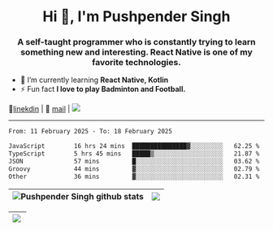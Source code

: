 <h1 align="center">Hi 👋, I'm Pushpender Singh</h1>
<h3 align="center">A self-taught programmer who is constantly trying to learn something new and interesting. React Native is one of my favorite technologies.</h3>

- 🌱 I’m currently learning **React Native, Kotlin**
- ⚡ Fun fact **I love to play Badminton and Football.**

👔[linekdin](https://www.linkedin.com/in/pushpender-singh-240061202/) | 📧 [mail](mailto:pushpendersingh694@gmail.com) | 
<a href="https://github.com/pushpender-singh-ap/pushpender-singh-ap">
    <img src="https://komarev.com/ghpvc/?username=pushpender-singh-ap&style=for-the-badge">
</a>


---

<!--START_SECTION:waka-->

```txt
From: 11 February 2025 - To: 18 February 2025

JavaScript        16 hrs 24 mins  ███████████████▓░░░░░░░░░   62.25 %
TypeScript        5 hrs 45 mins   █████▒░░░░░░░░░░░░░░░░░░░   21.87 %
JSON              57 mins         █░░░░░░░░░░░░░░░░░░░░░░░░   03.62 %
Groovy            44 mins         ▓░░░░░░░░░░░░░░░░░░░░░░░░   02.79 %
Other             36 mins         ▓░░░░░░░░░░░░░░░░░░░░░░░░   02.31 %
```

<!--END_SECTION:waka-->


| <a><img align="center" src="https://github-readme-stats-iota-ecru-15.vercel.app/api?username=pushpender-singh-ap&show_icons=true&include_all_commits=true&theme=buefy&hide_border=true" alt="Pushpender Singh github stats" /></a> | <a><img align="center" src="https://github-readme-stats-iota-ecru-15.vercel.app/api/top-langs/?username=pushpender-singh-ap&layout=compact&theme=buefy&hide_border=true" /></a> |
| ------------- | ------------- |

| <a> <img align="left" src="https://github-readme-streak-stats.herokuapp.com/?user=pushpender-singh-ap" /></br> </a> |
| ------------- |
